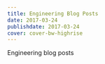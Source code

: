 ```yaml
---
title: Engineering Blog Posts
date: 2017-03-24
publishdate: 2017-03-24
cover: cover-bw-highrise
---
```


Engineering blog posts